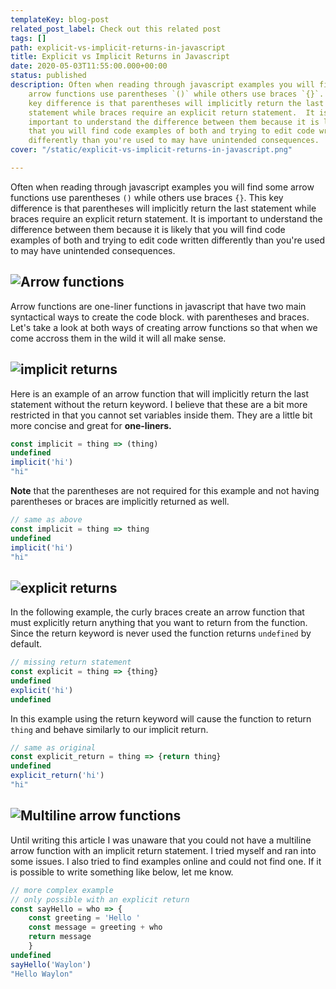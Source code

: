```yaml
---
templateKey: blog-post
related_post_label: Check out this related post
tags: []
path: explicit-vs-implicit-returns-in-javascript
title: Explicit vs Implicit Returns in Javascript
date: 2020-05-03T11:55:00.000+00:00
status: published
description: Often when reading through javascript examples you will find some
    arrow functions use parentheses `()` while others use braces `{}`.  This
    key difference is that parentheses will implicitly return the last
    statement while braces require an explicit return statement.  It is
    important to understand the difference between them because it is likely
    that you will find code examples of both and trying to edit code written
    differently than you're used to may have unintended consequences.
cover: "/static/explicit-vs-implicit-returns-in-javascript.png"

---
```

Often when reading through javascript examples you will find some arrow functions use parentheses `()` while others use braces `{}`.  This key difference is that parentheses will implicitly return the last statement while braces require an explicit return statement.  It is important to understand the difference between them because it is likely that you will find code examples of both and trying to edit code written differently than you're used to may have unintended consequences.

## ![Arrow functions](https://waylonwalker.com/explicit-vs-implicit-returns-in-javascript-1.png)

Arrow functions are one-liner functions in javascript that have two main syntactical ways to create the code block.  with parentheses and braces.  Let's take a look at both ways of creating arrow functions so that when we come accross them in the wild it will all make sense.

## ![implicit returns](https://waylonwalker.com/explicit-vs-implicit-returns-in-javascript-2.png)

Here is an example of an arrow function that will implicitly return the last
statement without the return keyword.  I believe that these are a bit more restricted
in that you cannot set variables inside them.  They are a little bit more concise
and great for **one-liners.**

``` javascript
const implicit = thing => (thing)
undefined
implicit('hi')
"hi"
```

**Note** that the parentheses are not required for this example and not having
parentheses or braces are implicitly returned as well.

``` javascript
// same as above
const implicit = thing => thing
undefined
implicit('hi')
"hi"
```

## ![explicit returns](https://waylonwalker.com/explicit-vs-implicit-returns-in-javascript-3.png)

In the following example, the curly braces create an arrow function that must
explicitly return anything that you want to return from the function. Since the
return keyword is never used the function returns `undefined` by default.

``` javascript
// missing return statement
const explicit = thing => {thing}
undefined
explicit('hi')
undefined
```

In this example using the return keyword will cause the function to return `thing`
and behave similarly to our implicit return.

``` javascript
// same as original
const explicit_return = thing => {return thing}
undefined
explicit_return('hi')
"hi"
```

## ![Multiline arrow functions](https://waylonwalker.com/explicit-vs-implicit-returns-in-javascript-4.png)

Until writing this article I was unaware that you could not have a multiline arrow function with an implicit return statement.  I tried myself and ran into some issues. I also tried to find examples online and could not find one.  If it is possible to write something like below, let me know.

``` javascript
// more complex example
// only possible with an explicit return
const sayHello = who => {
    const greeting = 'Hello '
    const message = greeting + who
    return message
    }
undefined
sayHello('Waylon')
"Hello Waylon"
```
